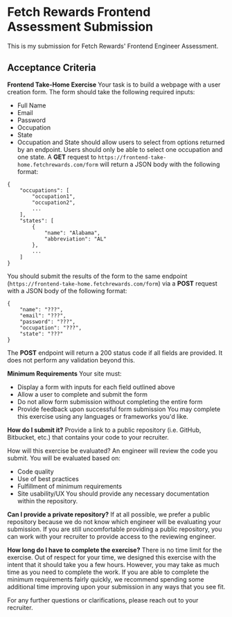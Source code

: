 # Fetch Rewards Frontend Assessment Submission
This is my submission for Fetch Rewards' Frontend Engineer Assessment. 


**Acceptance Criteria**
------------------------------------------
**Frontend Take-Home Exercise**
Your task is to build a webpage with a user creation form. The form should take the following required inputs:

* Full Name
* Email
* Password
* Occupation
* State
* Occupation and State should allow users to select from options returned by an endpoint. Users should only be able to select one occupation and one state. A **GET** request to ```https://frontend-take-home.fetchrewards.com/form``` will return a JSON body with the following format:

```
{
    "occupations": [
        "occupation1",
        "occupation2",
        ...
    ],
    "states": [
        {
            "name": "Alabama",
            "abbreviation": "AL"
        },
        ...
    ]
}
```
You should submit the results of the form to the same endpoint (```https://frontend-take-home.fetchrewards.com/form```) via a **POST** request with a JSON body of the following format:

```
{
    "name": "???",
    "email": "???",
    "password": "???",
    "occupation": "???",
    "state": "???"
}
```

The **POST** endpoint will return a 200 status code if all fields are provided. It does not perform any validation beyond this.

**Minimum Requirements**
Your site must:

* Display a form with inputs for each field outlined above
* Allow a user to complete and submit the form
* Do not allow form submission without completing the entire form
* Provide feedback upon successful form submission
You may complete this exercise using any languages or frameworks you'd like.

**How do I submit it?**
Provide a link to a public repository (i.e. GitHub, Bitbucket, etc.) that contains your code to your recruiter.

How will this exercise be evaluated?
An engineer will review the code you submit. You will be evaluated based on:

* Code quality
* Use of best practices
* Fulfillment of minimum requirements
* Site usability/UX
You should provide any necessary documentation within the repository.

**Can I provide a private repository?**
If at all possible, we prefer a public repository because we do not know which engineer will be evaluating your submission. If you are still uncomfortable providing a public repository, you can work with your recruiter to provide access to the reviewing engineer.

**How long do I have to complete the exercise?**
There is no time limit for the exercise. Out of respect for your time, we designed this exercise with the intent that it should take you a few hours. However, you may take as much time as you need to complete the work. If you are able to complete the minimum requirements fairly quickly, we recommend spending some additional time improving upon your submission in any ways that you see fit.

For any further questions or clarifications, please reach out to your recruiter.